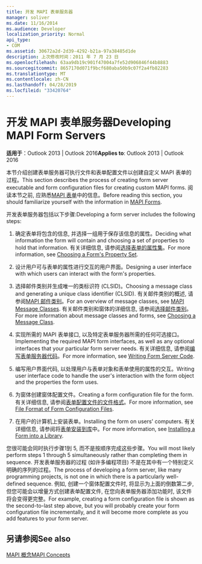 ```yaml
---
title: 开发 MAPI 表单服务器
manager: soliver
ms.date: 11/16/2014
ms.audience: Developer
localization_priority: Normal
api_type:
- COM
ms.assetid: 30672a2d-2d39-4292-b21a-97a38485d1de
description: 上次修改时间：2011 年 7 月 23 日
ms.openlocfilehash: 63aa9db19c901f47004a7fe52d906846f44b8883
ms.sourcegitcommit: 8657170d071f9bcf680aba50b9c07f2a4fb82283
ms.translationtype: MT
ms.contentlocale: zh-CN
ms.lasthandoff: 04/28/2019
ms.locfileid: "33420764"
---
```

# <a name="developing-mapi-form-servers"></a><span data-ttu-id="096c4-103">开发 MAPI 表单服务器</span><span class="sxs-lookup"><span data-stu-id="096c4-103">Developing MAPI Form Servers</span></span>

  
  
<span data-ttu-id="096c4-104">**适用于**：Outlook 2013 | Outlook 2016</span><span class="sxs-lookup"><span data-stu-id="096c4-104">**Applies to**: Outlook 2013 | Outlook 2016</span></span> 
  
<span data-ttu-id="096c4-105">本节介绍创建表单服务器可执行文件和表单配置文件以创建自定义 MAPI 表单的过程。</span><span class="sxs-lookup"><span data-stu-id="096c4-105">This section describes the process of creating form server executable and form configuration files for creating custom MAPI forms.</span></span> <span data-ttu-id="096c4-106">阅读本节之前, 应熟悉[MAPI 表单](mapi-forms.md)中的信息。</span><span class="sxs-lookup"><span data-stu-id="096c4-106">Before reading this section, you should familiarize yourself with the information in [MAPI Forms](mapi-forms.md).</span></span>
  
<span data-ttu-id="096c4-107">开发表单服务器包括以下步骤:</span><span class="sxs-lookup"><span data-stu-id="096c4-107">Developing a form server includes the following steps:</span></span>
  
1. <span data-ttu-id="096c4-108">确定表单将包含的信息, 并选择一组用于保存该信息的属性。</span><span class="sxs-lookup"><span data-stu-id="096c4-108">Deciding what information the form will contain and choosing a set of properties to hold that information.</span></span> <span data-ttu-id="096c4-109">有关详细信息, 请参阅[选择表单的属性集](choosing-a-form-s-property-set.md)。</span><span class="sxs-lookup"><span data-stu-id="096c4-109">For more information, see [Choosing a Form's Property Set](choosing-a-form-s-property-set.md).</span></span>
    
2. <span data-ttu-id="096c4-110">设计用户可与表单的属性进行交互的用户界面。</span><span class="sxs-lookup"><span data-stu-id="096c4-110">Designing a user interface with which users can interact with the form's properties.</span></span>
    
3. <span data-ttu-id="096c4-111">选择邮件类别并生成唯一的类标识符 (CLSID)。</span><span class="sxs-lookup"><span data-stu-id="096c4-111">Choosing a message class and generating a unique class identifier (CLSID).</span></span> <span data-ttu-id="096c4-112">有关邮件类别的概述, 请参阅[MAPI 邮件类别](mapi-message-classes.md)。</span><span class="sxs-lookup"><span data-stu-id="096c4-112">For an overview of message classes, see [MAPI Message Classes](mapi-message-classes.md).</span></span> <span data-ttu-id="096c4-113">有关邮件类别和窗体的详细信息, 请参阅[选择邮件类别](choosing-a-message-class.md)。</span><span class="sxs-lookup"><span data-stu-id="096c4-113">For more information about message classes and forms, see [Choosing a Message Class](choosing-a-message-class.md).</span></span>
    
4. <span data-ttu-id="096c4-114">实现所需的 MAPI 表单接口, 以及特定表单服务器所需的任何可选接口。</span><span class="sxs-lookup"><span data-stu-id="096c4-114">Implementing the required MAPI form interfaces, as well as any optional interfaces that your particular form server needs.</span></span> <span data-ttu-id="096c4-115">有关详细信息, 请参阅[编写表单服务器代码](writing-form-server-code.md)。</span><span class="sxs-lookup"><span data-stu-id="096c4-115">For more information, see [Writing Form Server Code](writing-form-server-code.md).</span></span> 
    
5. <span data-ttu-id="096c4-116">编写用户界面代码, 以处理用户与表单对象和表单使用的属性的交互。</span><span class="sxs-lookup"><span data-stu-id="096c4-116">Writing user interface code to handle the user's interaction with the form object and the properties the form uses.</span></span>
    
6. <span data-ttu-id="096c4-117">为窗体创建窗体配置文件。</span><span class="sxs-lookup"><span data-stu-id="096c4-117">Creating a form configuration file for the form.</span></span> <span data-ttu-id="096c4-118">有关详细信息, 请参阅[表单配置文件的文件格式](file-format-of-form-configuration-files.md)。</span><span class="sxs-lookup"><span data-stu-id="096c4-118">For more information, see [File Format of Form Configuration Files](file-format-of-form-configuration-files.md).</span></span>
    
7. <span data-ttu-id="096c4-119">在用户的计算机上安装表单。</span><span class="sxs-lookup"><span data-stu-id="096c4-119">Installing the form on users' computers.</span></span> <span data-ttu-id="096c4-120">有关详细信息, 请参阅将[表单安装到库](installing-a-form-into-a-library.md)中。</span><span class="sxs-lookup"><span data-stu-id="096c4-120">For more information, see [Installing a Form into a Library](installing-a-form-into-a-library.md).</span></span>
    
<span data-ttu-id="096c4-121">您很可能会同时执行步骤1到 5, 而不是按顺序完成这些步骤。</span><span class="sxs-lookup"><span data-stu-id="096c4-121">You will most likely perform steps 1 through 5 simultaneously rather than completing them in sequence.</span></span> <span data-ttu-id="096c4-122">开发表单服务器的过程 (如许多编程项目) 不是在其中有一个特别定义明确的序列的过程。</span><span class="sxs-lookup"><span data-stu-id="096c4-122">The process of developing a form server, like many programming projects, is not one in which there is a particularly well-defined sequence.</span></span> <span data-ttu-id="096c4-123">例如, 创建一个窗体配置文件时, 将显示为上面的倒数第二步, 但您可能会以增量方式创建表单配置文件, 在您向表单服务器添加功能时, 该文件将会变得更完整。</span><span class="sxs-lookup"><span data-stu-id="096c4-123">For example, creating a form configuration file is shown as the second-to-last step above, but you will probably create your form configuration file incrementally, and it will become more complete as you add features to your form server.</span></span>
  
## <a name="see-also"></a><span data-ttu-id="096c4-124">另请参阅</span><span class="sxs-lookup"><span data-stu-id="096c4-124">See also</span></span>



[<span data-ttu-id="096c4-125">MAPI 概念</span><span class="sxs-lookup"><span data-stu-id="096c4-125">MAPI Concepts</span></span>](mapi-concepts.md)

